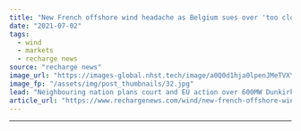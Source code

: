 ```yaml
---
title: "New French offshore wind headache as Belgium sues over 'too close' Dunkirk"
date: "2021-07-02"
tags: 
  - wind
  - markets
  - recharge news
source: "recharge news"
image_url: "https://images-global.nhst.tech/image/a0Q0d1hja0lpenJMeTVXYWloY0dTZGE5cTRtemFrUWFBSVNINUMvZ20xZz0=/nhst/binary/7acf0f17f13f8ba2af7476e80b3f4eb8"
image_fp: "/assets/img/post_thumbnails/32.jpg"
lead: "Neighbouring nation plans court and EU action over 600MW Dunkirk project planned off French northwest"
article_url: "https://www.rechargenews.com/wind/new-french-offshore-wind-headache-as-belgium-sues-over-too-close-dunkirk/2-1-1034669"
---
```


---
